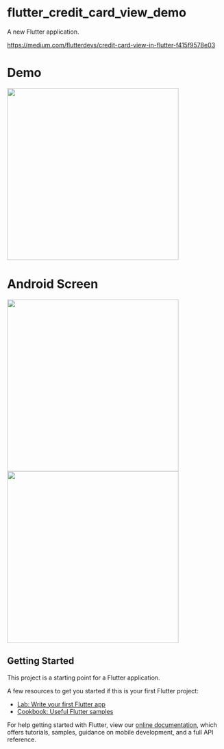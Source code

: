 # flutter_credit_card_view_demo

A new Flutter application.

https://medium.com/flutterdevs/credit-card-view-in-flutter-f415f9578e03

# Demo
<img src="https://user-images.githubusercontent.com/59611415/110789011-67e91a80-8295-11eb-86bc-54105ba399c9.gif" height =400>

# Android Screen
<img height="400px" src="https://user-images.githubusercontent.com/59611415/110789163-92d36e80-8295-11eb-8bfa-d5ccd5725b9e.png"> <img height="400px" src="https://user-images.githubusercontent.com/59611415/110789268-af6fa680-8295-11eb-9dbc-07ef1b1498bd.png">


## Getting Started

This project is a starting point for a Flutter application.

A few resources to get you started if this is your first Flutter project:

- [Lab: Write your first Flutter app](https://flutter.dev/docs/get-started/codelab)
- [Cookbook: Useful Flutter samples](https://flutter.dev/docs/cookbook)

For help getting started with Flutter, view our
[online documentation](https://flutter.dev/docs), which offers tutorials,
samples, guidance on mobile development, and a full API reference.
